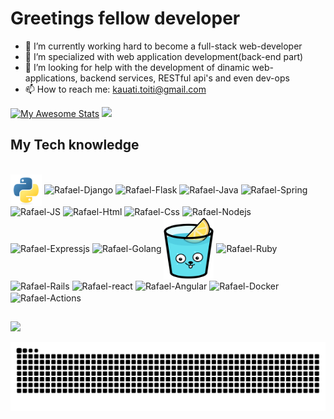 # Greetings fellow developer

- 🌱 I’m currently working hard to become a full-stack web-developer
- 👯 I’m specialized with web application development(back-end part)
- 🤔 I’m looking for help with the development of dinamic web-applications, backend services, RESTful api's and even dev-ops
- 📫 How to reach me: kauati.toiti@gmail.com

[![My Awesome Stats](https://awesome-github-stats.azurewebsites.net/user-stats/Rafael-Kauati?cardType=level-alternate&theme=synthwave&preferLogin=false&Ring=DD2727)](https://git.io/awesome-stats-card)
<a href="https://github.com/Rafael-Kauati"><img align="auto" height="190vh" src="https://github-readme-stats.vercel.app/api/top-langs/?username=Rafael-Kauati&layout=compact&langs_count=8&theme=react&count_private=true"/></a>


## My Tech knowledge
  
  <div style="display: inline_block"><br>
  <img align="center" alt="Rafael-Python" height="50" width="50" src="https://raw.githubusercontent.com/devicons/devicon/master/icons/python/python-original.svg">
  <img align="center" alt="Rafael-Django" height="50" width="50" src="https://www.svgrepo.com/show/353657/django-icon.svg">
  <img align="center" alt="Rafael-Flask" height="50" width="50" src="https://cdn.worldvectorlogo.com/logos/flask.svg">
  <img align="center" height="50" width="50" alt="Rafael-Java" src="https://cdn.jsdelivr.net/gh/devicons/devicon/icons/java/java-original.svg" />
  <img align="center" height="50" width="50" alt="Rafael-Spring" src="https://cdn.jsdelivr.net/gh/devicons/devicon/icons/spring/spring-original.svg" />
  <img align="center" height="50" width="50" alt="Rafael-JS" src="https://cdn.worldvectorlogo.com/logos/javascript-1.svg" />
  <img align="center" height="70" width="70" alt="Rafael-Html" src="https://www.svgrepo.com/show/303205/html-5-logo.svg" />
  <img align="center" height="50" width="50" alt="Rafael-Css" src="https://upload.wikimedia.org/wikipedia/commons/thumb/6/62/CSS3_logo.svg/2048px-CSS3_logo.svg.png" />
  <img align="center" height="50" width="50" alt="Rafael-Nodejs" src="https://upload.wikimedia.org/wikipedia/commons/d/d9/Node.js_logo.svg" />
  <img align="center" height="50" width="90" alt="Rafael-Expressjs" src="https://e7.pngegg.com/pngimages/846/87/png-clipart-mean-solution-stack-express-js-node-js-javascript-github-text-trademark.png" />
  <img align="center" height="50" width="110" alt="Rafael-Golang" src="https://upload.wikimedia.org/wikipedia/commons/thumb/0/05/Go_Logo_Blue.svg/2560px-Go_Logo_Blue.svg.png" />
   <img align="center" height="100" width="80" alt="Rafael-Golang-gin" src="https://raw.githubusercontent.com/gin-gonic/logo/master/color.png" />

  <img align="center" height="70" width="70" alt="Rafael-Ruby" src="https://cdn.iconscout.com/icon/free/png-256/free-ruby-47-1175102.png" />
  <img align="center" height="90" width="90" alt="Rafael-Rails" src="https://www.svgrepo.com/show/354252/rails.svg" />
  <img align="center" height="90" width="90" alt="Rafael-react" src="https://encrypted-tbn0.gstatic.com/images?q=tbn:ANd9GcTKfxxgtvjoywpYYFjqCM2IByvFIxA6n40Wtw&s" />
  <img align="center" height="90" width="90" alt="Rafael-Angular" src="https://upload.wikimedia.org/wikipedia/commons/thumb/c/cf/Angular_full_color_logo.svg/1200px-Angular_full_color_logo.svg.png" />
  
  <img align="center" height="90" width="90" alt="Rafael-Docker" src="https://cdn.icon-icons.com/icons2/2699/PNG/512/docker_official_logo_icon_169250.png" />
  <img align="center" height="90" width="150" alt="Rafael-Actions" src="https://miro.medium.com/v2/resize:fit:875/0*Xhd9l-Sd1Yd-diwh.png" />
  
  
</div>

##
  <div style="display: inline_block">
  
  <img src= "https://img.shields.io/badge/Gmail-D14836?style=for-the-badge&logo=gmail&logoColor=white" href="">
  </div>


![Snake animation](https://github.com/Rafael-Kauati/Rafael-Kauati/blob/main/github-contribution-grid-snake.svg)
